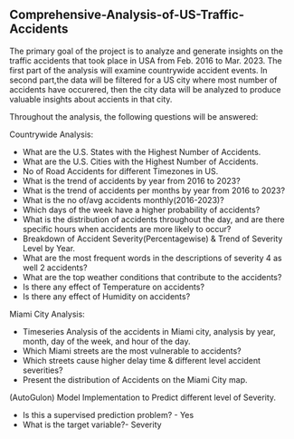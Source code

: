 ## Comprehensive-Analysis-of-US-Traffic-Accidents

The primary goal of the project is to analyze and generate insights on the traffic accidents that took place in USA
from Feb. 2016 to Mar. 2023. The first part of the analysis will examine countrywide accident events. In second part,the data will be filtered for a US city where most number of accidents have occurered, then the city data will be analyzed to produce valuable insights about accients in that city.

Throughout the analysis, the following questions will be answered:
    
Countrywide Analysis:

- What are the U.S. States with the Highest Number of Accidents.
- What are the U.S. Cities with the Highest Number of Accidents.
- No of Road Accidents for different Timezones in US.
- What is the trend of accidents by year from 2016 to 2023?
- What is the trend of accidents per months by year from 2016 to 2023?
- What is the no of/avg accidents monthly(2016-2023)?
- Which days of the week have a higher probability of accidents?
- What is the distribution of accidents throughout the day, and are there specific hours when accidents are more likely to occur?
- Breakdown of Accident Severity(Percentagewise) & Trend of Severity Level by Year.
- What are the most frequent words in the descriptions of severity 4 as well 2 accidents?
- What are the top weather conditions that contribute to the accidents?
- Is there any effect of Temperature on accidents?
- Is there any effect of Humidity on accidents?

Miami City Analysis:

- Timeseries Analysis of the accidents in Miami city, analysis by year, month, day of the week, and hour of the day.
- Which Miami streets are the most vulnerable to accidents?
- Which streets cause higher delay time & different level accident severities?
- Present the distribution of Accidents on the Miami City map.

(AutoGulon) Model Implementation to Predict different level of Severity.
- Is this a supervised prediction problem? - Yes
- What is the target variable?- Severity

